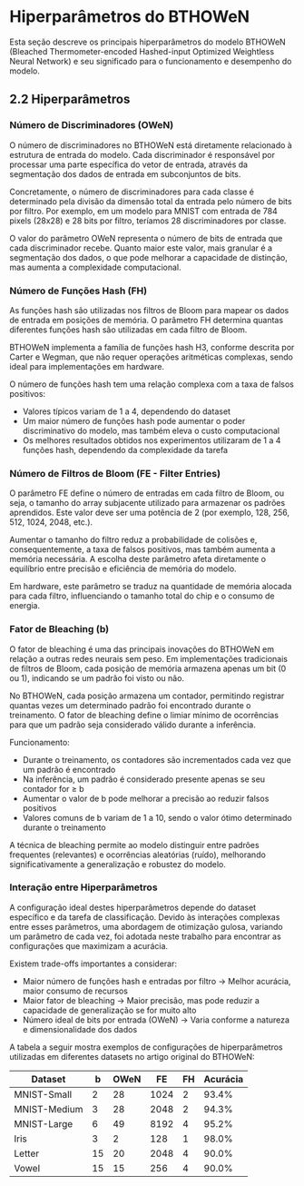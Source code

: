 # Hiperparâmetros do BTHOWeN

Esta seção descreve os principais hiperparâmetros do modelo BTHOWeN (Bleached Thermometer-encoded Hashed-input Optimized Weightless Neural Network) e seu significado para o funcionamento e desempenho do modelo.

## 2.2 Hiperparâmetros

### Número de Discriminadores (OWeN)

O número de discriminadores no BTHOWeN está diretamente relacionado à estrutura de entrada do modelo. Cada discriminador é responsável por processar uma parte específica do vetor de entrada, através da segmentação dos dados de entrada em subconjuntos de bits. 

Concretamente, o número de discriminadores para cada classe é determinado pela divisão da dimensão total da entrada pelo número de bits por filtro. Por exemplo, em um modelo para MNIST com entrada de 784 pixels (28x28) e 28 bits por filtro, teríamos 28 discriminadores por classe.

O valor do parâmetro OWeN representa o número de bits de entrada que cada discriminador recebe. Quanto maior este valor, mais granular é a segmentação dos dados, o que pode melhorar a capacidade de distinção, mas aumenta a complexidade computacional.

### Número de Funções Hash (FH)

As funções hash são utilizadas nos filtros de Bloom para mapear os dados de entrada em posições de memória. O parâmetro FH determina quantas diferentes funções hash são utilizadas em cada filtro de Bloom.

BTHOWeN implementa a família de funções hash H3, conforme descrita por Carter e Wegman, que não requer operações aritméticas complexas, sendo ideal para implementações em hardware.

O número de funções hash tem uma relação complexa com a taxa de falsos positivos:
- Valores típicos variam de 1 a 4, dependendo do dataset
- Um maior número de funções hash pode aumentar o poder discriminativo do modelo, mas também eleva o custo computacional
- Os melhores resultados obtidos nos experimentos utilizaram de 1 a 4 funções hash, dependendo da complexidade da tarefa

### Número de Filtros de Bloom (FE - Filter Entries)

O parâmetro FE define o número de entradas em cada filtro de Bloom, ou seja, o tamanho do array subjacente utilizado para armazenar os padrões aprendidos. Este valor deve ser uma potência de 2 (por exemplo, 128, 256, 512, 1024, 2048, etc.).

Aumentar o tamanho do filtro reduz a probabilidade de colisões e, consequentemente, a taxa de falsos positivos, mas também aumenta a memória necessária. A escolha deste parâmetro afeta diretamente o equilíbrio entre precisão e eficiência de memória do modelo.

Em hardware, este parâmetro se traduz na quantidade de memória alocada para cada filtro, influenciando o tamanho total do chip e o consumo de energia.

### Fator de Bleaching (b)

O fator de bleaching é uma das principais inovações do BTHOWeN em relação a outras redes neurais sem peso. Em implementações tradicionais de filtros de Bloom, cada posição de memória armazena apenas um bit (0 ou 1), indicando se um padrão foi visto ou não. 

No BTHOWeN, cada posição armazena um contador, permitindo registrar quantas vezes um determinado padrão foi encontrado durante o treinamento. O fator de bleaching define o limiar mínimo de ocorrências para que um padrão seja considerado válido durante a inferência.

Funcionamento:
- Durante o treinamento, os contadores são incrementados cada vez que um padrão é encontrado
- Na inferência, um padrão é considerado presente apenas se seu contador for ≥ b
- Aumentar o valor de b pode melhorar a precisão ao reduzir falsos positivos
- Valores comuns de b variam de 1 a 10, sendo o valor ótimo determinado durante o treinamento

A técnica de bleaching permite ao modelo distinguir entre padrões frequentes (relevantes) e ocorrências aleatórias (ruído), melhorando significativamente a generalização e robustez do modelo.

### Interação entre Hiperparâmetros

A configuração ideal destes hiperparâmetros depende do dataset específico e da tarefa de classificação. Devido às interações complexas entre esses parâmetros, uma abordagem de otimização gulosa, variando um parâmetro de cada vez, foi adotada neste trabalho para encontrar as configurações que maximizam a acurácia.

Existem trade-offs importantes a considerar:
- Maior número de funções hash e entradas por filtro → Melhor acurácia, maior consumo de recursos
- Maior fator de bleaching → Maior precisão, mas pode reduzir a capacidade de generalização se for muito alto
- Número ideal de bits por entrada (OWeN) → Varia conforme a natureza e dimensionalidade dos dados

A tabela a seguir mostra exemplos de configurações de hiperparâmetros utilizadas em diferentes datasets no artigo original do BTHOWeN:

| Dataset | b | OWeN | FE | FH | Acurácia |
|---------|---|------|----|----|----------|
| MNIST-Small | 2 | 28 | 1024 | 2 | 93.4% |
| MNIST-Medium | 3 | 28 | 2048 | 2 | 94.3% |
| MNIST-Large | 6 | 49 | 8192 | 4 | 95.2% |
| Iris | 3 | 2 | 128 | 1 | 98.0% |
| Letter | 15 | 20 | 2048 | 4 | 90.0% |
| Vowel | 15 | 15 | 256 | 4 | 90.0% |